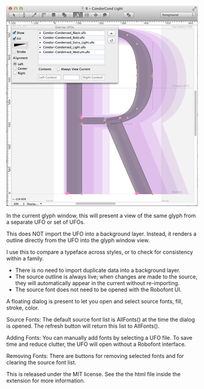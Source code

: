 <img src="https://github.com/FontBureau/fbOpenTools/raw/master/OverlayUFOs/OverlayUFOs_preview.png" />


<p>In the current glyph window, this will present a view of the same glyph from a separate UFO or set of UFOs.</p>

<p>This does NOT import the UFO into a background layer. Instead, it renders a outline directly from the UFO into the glyph window view.</p>

<p>I use this to compare a typeface across styles, or to check for consistency within a family.</p>

<ul>

<li>There is no need to import duplicate data into a background layer.</li>

<li>The source outline is always live; when changes are made to the source, they will automatically appear in the current without re-importing.</li>

<li>The source font does not need to be opened with the Robofont UI.</li>

</ul>
    
<p>A floating dialog is present to let you open and select source fonts, fill, stroke, color.</p>

<p>Source Fonts: The default source font list is AllFonts() at the time the dialog is opened. The refresh button will return this list to AllFonts().</p>

<p>Adding Fonts: You can manually add fonts by selecting a UFO file. To save time and reduce clutter, the UFO will open without a Robofont interface.</p>

<p>Removing Fonts: There are buttons for removing selected fonts and for clearing the source font list. </p>

<p>This is released under the MIT license. See the the html file inside the extension for more information.</p>
